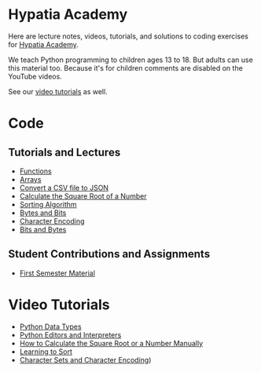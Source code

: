 # Hypatia Academy

Here are lecture notes, videos, tutorials, and solutions to coding exercises for [Hypatia Academy](https://hypatiaacademy.io/en/index.html).

We teach Python programming to children ages 13 to 18.  But adults can use this material too.  Because it's for children comments are disabled on the YouTube videos.

See our [video tutorials](https://www.youtube.com/channel/UCmdy7GcXxuzetz1yWTTrLEA) as well.


# Code

## Tutorials and Lectures
* [Functions](https://github.com/werowe/HypatiaAcademy/blob/master/functions.ipynb)
* [Arrays](https://github.com/werowe/HypatiaAcademy/blob/master/Array.ipynb)
* [Convert a CSV file to JSON](https://github.com/werowe/HypatiaAcademy/blob/master/convertCSVtoJSON.py)
* [Calculate the Square Root of a Number](https://github.com/werowe/HypatiaAcademy/blob/master/squareRoot.ipynb)
* [Sorting Algorithm](https://github.com/werowe/HypatiaAcademy/blob/master/sortAlgorithm.py)
* [Bytes and Bits](https://github.com/werowe/HypatiaAcademy/blob/master/bitsAndBytes.ipynb)
* [Character Encoding](https://github.com/werowe/HypatiaAcademy/blob/master/character%20encoding.ipynb)
* [Bits and Bytes](https://github.com/werowe/HypatiaAcademy/blob/master/bitsAndBytes.ipynb)

## Student Contributions and Assignments
* [First Semester Material](https://github.com/werowe/HypatiaAcademy/tree/master/assignment)



# Video Tutorials

* [Python Data Types](https://youtu.be/oVk6z4sfzAQ)
* [Python Editors and Interpreters](https://youtu.be/oXvs7cZ84PQ)
* [How to Calculate the Square Root or a Number Manually](https://youtu.be/6u6oOUiia2Q)
* [Learning to Sort](https://www.youtube.com/watch?v=6T6VNN8Qs4I)
* [Character Sets and Character Encoding](https://github.com/werowe/HypatiaAcademy/blob/master/character%20encoding.ipynb))

